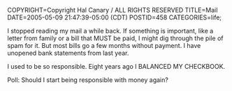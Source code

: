 COPYRIGHT=Copyright Hal Canary / ALL RIGHTS RESERVED
TITLE=Mail
DATE=2005-05-09 21:47:39-05:00 (CDT)
POSTID=458
CATEGORIES=life;

I stopped reading my mail a while back. If something is important, like a letter from family or a bill that MUST be paid, I might dig through the pile of spam for it. But most bills go a few months without payment. I have unopened bank statements from last year.

I used to be so responsible. Eight years ago I BALANCED MY CHECKBOOK.

Poll: Should I start being responsible with money again?
